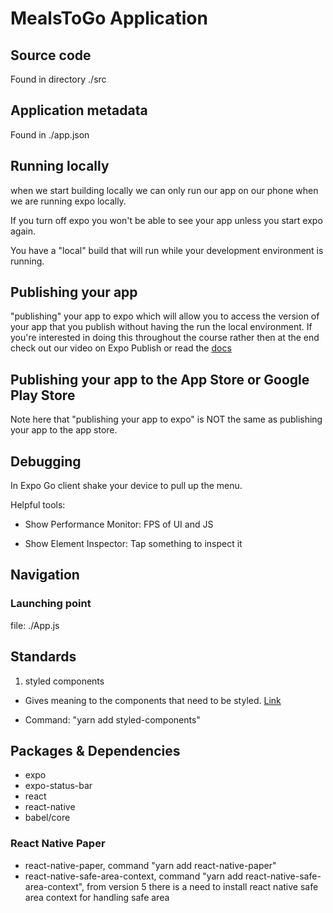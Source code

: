 # MealsToGo Application

## Source code
Found in directory ./src

## Application metadata
Found in ./app.json

## Running locally
when we start building locally we can only run our app on our phone when we are running expo locally.

If you turn off expo you won't be able to see your app unless you start expo again.

You have a "local" build that will run while your development environment is running.

## Publishing your app
"publishing" your app to expo which will allow you to access the version of your app that you publish without having the run the local environment. If you're interested in doing this throughout the course rather then at the end check out our video on Expo Publish or read the [docs](https://docs.expo.dev/archive/classic-updates/publishing/)

## Publishing your app to the App Store or Google Play Store
Note here that "publishing your app to expo" is NOT the same as publishing your app to the app store.

## Debugging
In Expo Go client shake your device to pull up the menu. 

Helpful tools:

- Show Performance Monitor:
FPS of UI and JS

- Show Element Inspector:
Tap something to inspect it


## Navigation

### Launching point

file: ./App.js

## Standards

1. styled components
- Gives meaning to the components that need to be styled.
[Link](https://styled-components.com/docs/basics)

- Command: "yarn add styled-components"

## Packages & Dependencies 

- expo
- expo-status-bar
- react
- react-native
- babel/core

### React Native Paper
- react-native-paper, command "yarn add react-native-paper"
- react-native-safe-area-context, command "yarn add react-native-safe-area-context",  from version 5 there is a need to install react native safe area context for handling safe area
